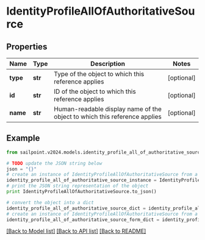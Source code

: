 # IdentityProfileAllOfAuthoritativeSource


## Properties

Name | Type | Description | Notes
------------ | ------------- | ------------- | -------------
**type** | **str** | Type of the object to which this reference applies | [optional] 
**id** | **str** | ID of the object to which this reference applies | [optional] 
**name** | **str** | Human-readable display name of the object to which this reference applies | [optional] 

## Example

```python
from sailpoint.v2024.models.identity_profile_all_of_authoritative_source import IdentityProfileAllOfAuthoritativeSource

# TODO update the JSON string below
json = "{}"
# create an instance of IdentityProfileAllOfAuthoritativeSource from a JSON string
identity_profile_all_of_authoritative_source_instance = IdentityProfileAllOfAuthoritativeSource.from_json(json)
# print the JSON string representation of the object
print IdentityProfileAllOfAuthoritativeSource.to_json()

# convert the object into a dict
identity_profile_all_of_authoritative_source_dict = identity_profile_all_of_authoritative_source_instance.to_dict()
# create an instance of IdentityProfileAllOfAuthoritativeSource from a dict
identity_profile_all_of_authoritative_source_form_dict = identity_profile_all_of_authoritative_source.from_dict(identity_profile_all_of_authoritative_source_dict)
```
[[Back to Model list]](../README.md#documentation-for-models) [[Back to API list]](../README.md#documentation-for-api-endpoints) [[Back to README]](../README.md)


